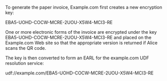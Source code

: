 To generate the paper invoice, Example.com first creates a new encryption key:

EBA5-UOHD-COCW-MCRE-2UOU-X5W4-MCI3-RE

One or more electronic forms of the invoice are encrypted under the key 
EBA5-UOHD-COCW-MCRE-2UOU-X5W4-MCI3-RE and placed on the Example.com Web site so that 
the appropriate version is returned if Alice scans the QR code.

The key is then converted to form an EARL for the example.com UDF resolution service:

udf://example.com/EBA5-UOHD-COCW-MCRE-2UOU-X5W4-MCI3-RE
